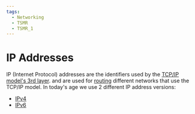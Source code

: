 ```yaml
---
tags:
  - Networking
  - TSMR
  - TSMR_1
---
```


# IP Addresses
IP (Internet Protocol) addresses are the identifiers used by the [TCP/IP model's 3rd layer](TCP-IP.md).
and are used for [routing](Routing.md) different networks that use the TCP/IP model.
In today's age we use 2 different IP address versions:
- [IPv4](IPv4.md)
- [IPv6](IPv6.md)